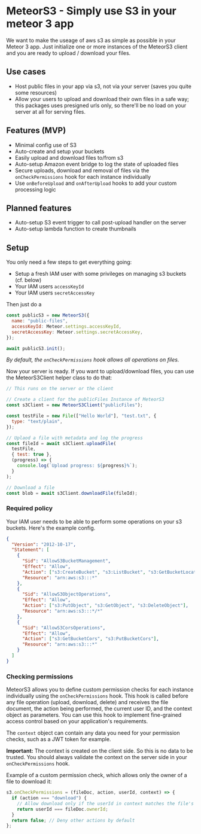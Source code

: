 # MeteorS3 - Simply use S3 in your meteor 3 app

We want to make the useage of aws s3 as simple as possible in your Meteor 3 app. Just initialize one or more instances of the MeteorS3 client and you are ready to upload / download your files.

## Use cases

- Host public files in your app via s3, not via your server (saves you quite some resources)
- Allow your users to upload and download their own files in a safe way; this packages uses presigned urls only, so there'll be no load on your server at all for serving files.

## Features (MVP)

- Minimal config use of S3
- Auto-create and setup your buckets
- Easily upload and download files to/from s3
- Auto-setup Amazon event bridge to log the state of uploaded files
- Secure uploads, download and removal of files via the `onCheckPermissions` hook for each instance individually
- Use `onBeforeUpload` and `onAfterUpload` hooks to add your custom processing logic

## Planned features

- Auto-setup S3 event trigger to call post-upload handler on the server
- Auto-setup lambda function to create thumbnails

## Setup

You only need a few steps to get everything going:

- Setup a fresh IAM user with some privileges on managing s3 buckets (cf. below)
- Your IAM users `accessKeyId`
- Your IAM users `secretAccessKey`

Then just do a

```js
const publicS3 = new MeteorS3({
  name: "public-files",
  accessKeyId: Meteor.settings.accessKeyId,
  secretAccessKey: Meteor.settings.secretAccessKey,
});

await publicS3.init();
```

_By default, the `onCheckPermissions` hook allows all operations on files._

Now your server is ready. If you want to upload/download files, you can use the MeteorS3Client helper class to do that:

```js
// This runs on the server or the client

// Create a client for the publicFiles Instance of MeteorS3
const s3Client = new MeteorS3Client("publicFiles");

const testFile = new File(["Hello World"], "test.txt", {
  type: "text/plain",
});

// Uplaod a file with metadata and log the progress
const fileId = await s3Client.uploadFile(
  testFile,
  { test: true },
  (progress) => {
    console.log(`Upload progress: ${progress}%`);
  }
);

// Download a file
const blob = await s3Client.downloadFile(fileId);
```

### Required policy

Your IAM user needs to be able to perform some operations on your s3 buckets. Here's the example config.

```json
{
  "Version": "2012-10-17",
  "Statement": [
    {
      "Sid": "AllowS3BucketManagement",
      "Effect": "Allow",
      "Action": ["s3:CreateBucket", "s3:ListBucket", "s3:GetBucketLocation"],
      "Resource": "arn:aws:s3:::*"
    },
    {
      "Sid": "AllowS3ObjectOperations",
      "Effect": "Allow",
      "Action": ["s3:PutObject", "s3:GetObject", "s3:DeleteObject"],
      "Resource": "arn:aws:s3:::*/*"
    },
    {
      "Sid": "AllowS3CorsOperations",
      "Effect": "Allow",
      "Action": ["s3:GetBucketCors", "s3:PutBucketCors"],
      "Resource": "arn:aws:s3:::*"
    }
  ]
}
```

### Checking permissions
MeteorS3 allows you to define custom permission checks for each instance individually using the `onCheckPermissions` hook. This hook is called before any file operation (upload, download, delete) and receives the file document, the action being performed, the current user ID, and the context object as parameters. You can use this hook to implement fine-grained access control based on your application's requirements.

The `context` object can contain any data you need for your permission checks, such as a JWT token for example.

**Important:** The context is created on the client side. So this is no data to be trusted. You should always validate the context on the server side in your `onCheckPermissions` hook.

Example of a custom permission check, which allows only the owner of a file to download it:

```js
s3.onCheckPermissions = (fileDoc, action, userId, context) => {
  if (action === "download") {
    // Allow download only if the userId in context matches the file's owner;
    return userId === fileDoc.ownerId;
  }
  return false; // Deny other actions by default
};
```